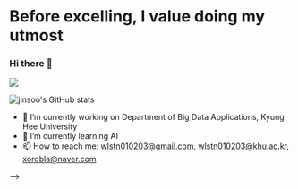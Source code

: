 # Before excelling, I value doing my utmost
### Hi there 👋




<a href="버튼을 눌렀을 때 이동할 링크" target="_blank"><img src="https://img.shields.io/badge/뱃지레이블-배경색?style=뱃지모양&logo=로고&logoColor=로고색상"/></a>

![jinsoo's GitHub stats](https://github-readme-stats.vercel.app/api?username=jinsoo96&show_icons=true&theme=radical)


- 🔭 I’m currently working on Department of Big Data Applications, Kyung Hee University
- 🌱 I’m currently learning AI
- 📫 How to reach me: wlstn010203@gmail.com, wlstn010203@khu.ac.kr, xordbla@naver.com


-->
